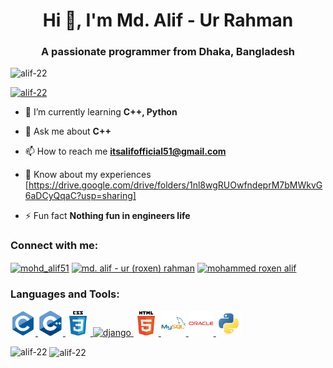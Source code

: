 <h1 align="center">Hi 👋, I'm Md. Alif - Ur Rahman</h1>
<h3 align="center">A passionate programmer from Dhaka, Bangladesh</h3>

<p align="left"> <img src="https://komarev.com/ghpvc/?username=alif-22&label=Profile%20views&color=0e75b6&style=flat" alt="alif-22" /> </p>

<p align="left"> <a href="https://github.com/ryo-ma/github-profile-trophy"><img src="https://github-profile-trophy.vercel.app/?username=alif-22" alt="alif-22" /></a> </p>

- 🌱 I’m currently learning **C++, Python**

- 💬 Ask me about **C++**

- 📫 How to reach me **itsalifofficial51@gmail.com**

- 📄 Know about my experiences [https://drive.google.com/drive/folders/1nl8wgRUOwfndeprM7bMWkvG6aDCyQqaC?usp=sharing]

- ⚡ Fun fact **Nothing fun in engineers life**

<h3 align="left">Connect with me:</h3>
<p align="left">
<a href="https://twitter.com/mohd_alif51" target="blank"><img align="center" src="https://raw.githubusercontent.com/rahuldkjain/github-profile-readme-generator/master/src/images/icons/Social/twitter.svg" alt="mohd_alif51" height="30" width="40" /></a>
<a href="https://linkedin.com/in/md. alif - ur (roxen) rahman" target="blank"><img align="center" src="https://raw.githubusercontent.com/rahuldkjain/github-profile-readme-generator/master/src/images/icons/Social/linked-in-alt.svg" alt="md. alif - ur (roxen) rahman" height="30" width="40" /></a>
<a href="https://fb.com/mohammed roxen alif" target="blank"><img align="center" src="https://raw.githubusercontent.com/rahuldkjain/github-profile-readme-generator/master/src/images/icons/Social/facebook.svg" alt="mohammed roxen alif" height="30" width="40" /></a>
</p>

<h3 align="left">Languages and Tools:</h3>
<p align="left"> <a href="https://www.cprogramming.com/" target="_blank" rel="noreferrer"> <img src="https://raw.githubusercontent.com/devicons/devicon/master/icons/c/c-original.svg" alt="c" width="40" height="40"/> </a> <a href="https://www.w3schools.com/cpp/" target="_blank" rel="noreferrer"> <img src="https://raw.githubusercontent.com/devicons/devicon/master/icons/cplusplus/cplusplus-original.svg" alt="cplusplus" width="40" height="40"/> </a> <a href="https://www.w3schools.com/css/" target="_blank" rel="noreferrer"> <img src="https://raw.githubusercontent.com/devicons/devicon/master/icons/css3/css3-original-wordmark.svg" alt="css3" width="40" height="40"/> </a> <a href="https://www.djangoproject.com/" target="_blank" rel="noreferrer"> <img src="https://cdn.worldvectorlogo.com/logos/django.svg" alt="django" width="40" height="40"/> </a> <a href="https://www.w3.org/html/" target="_blank" rel="noreferrer"> <img src="https://raw.githubusercontent.com/devicons/devicon/master/icons/html5/html5-original-wordmark.svg" alt="html5" width="40" height="40"/> </a> <a href="https://www.mysql.com/" target="_blank" rel="noreferrer"> <img src="https://raw.githubusercontent.com/devicons/devicon/master/icons/mysql/mysql-original-wordmark.svg" alt="mysql" width="40" height="40"/> </a> <a href="https://www.oracle.com/" target="_blank" rel="noreferrer"> <img src="https://raw.githubusercontent.com/devicons/devicon/master/icons/oracle/oracle-original.svg" alt="oracle" width="40" height="40"/> </a> <a href="https://www.python.org" target="_blank" rel="noreferrer"> <img src="https://raw.githubusercontent.com/devicons/devicon/master/icons/python/python-original.svg" alt="python" width="40" height="40"/> </a> </p>

<p><img align="left" src="https://github-readme-stats.vercel.app/api/top-langs?username=alif-22&show_icons=true&locale=en&layout=compact" alt="alif-22" /></p>

<p>&nbsp;<img align="center" src="https://github-readme-stats.vercel.app/api?username=alif-22&show_icons=true&locale=en" alt="alif-22" /></p>
